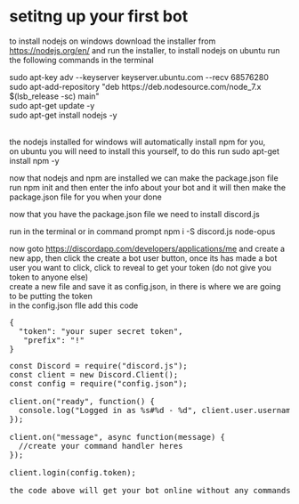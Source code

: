 # setitng up your first bot

to install nodejs on windows download the installer from https://nodejs.org/en/ and run the installer,
to install nodejs on ubuntu run the following commands in the terminal
<div>
sudo apt-key adv --keyserver keyserver.ubuntu.com --recv 68576280<br>
sudo apt-add-repository "deb https://deb.nodesource.com/node_7.x $(lsb_release -sc) main"<br>
sudo apt-get update -y<br>
sudo apt-get install nodejs -y<br>
</div>
<br>

the nodejs installed for windows will automatically install npm for you,<br>
on ubuntu you will need to install this yourself, to do this run sudo apt-get install npm -y

now that nodejs and npm are installed we can make the package.json file<br>
run npm init and then enter the info about your bot and it will then make the package.json file for you when your done

now that you have the package.json file we need to install discord.js<br>

run in the terminal or in command prompt npm i -S discord.js node-opus<br>

now goto https://discordapp.com/developers/applications/me and create a new app, then click the create a bot user button, once its has made a bot user you want to click, click to reveal to get your token (do not give you token to anyone else)<br>
create a new file and save it as config.json, in there is where we are going to be putting the token<br>
in the config.json flle add this code<br>
<pre>
{
  "token": "your super secret token",
   "prefix": "!"
}
</pre>

<pre>
const Discord = require("discord.js");
const client = new Discord.Client();
const config = require("config.json");

client.on("ready", function() {
  console.log("Logged in as %s#%d - %d", client.user.username, client.user.discriminator, client.user.id);
});

client.on("message", async function(message) {
  //create your command handler heres
});

client.login(config.token);

the code above will get your bot online without any commands
</pre>
